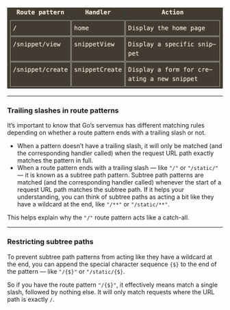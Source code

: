 ![routing-requests](routing-requests.png)

---

### Trailing slashes in route patterns

It’s important to know that Go’s servemux has different matching rules depending on whether a route pattern ends with a trailing slash or not.

- When a pattern doesn’t have a trailing slash, it will only be matched (and the corresponding handler called) when the request URL path exactly matches the pattern in full.
- When a route pattern ends with a trailing slash — like `"/"` or `"/static/"` — it is known as a subtree path pattern. Subtree path patterns are matched (and the corresponding handler called) whenever the start of a request URL path matches the subtree path. If it helps your understanding, you can think of subtree paths as acting a bit like they have a wildcard at the end, like `"/**"` or `"/static/**"`.

This helps explain why the `"/"` route pattern acts like a catch-all.

---
### Restricting subtree paths

To prevent subtree path patterns from acting like they have a wildcard at the end, you can append the special character sequence `{$}` to the end of the pattern  — like `"/{$}"` or `"/static/{$}`.

So if you have the route pattern `"/{$}"`, it effectively means match a single slash, followed by nothing else. It will only match requests where the URL path is exactly `/`.